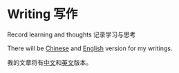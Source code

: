# Writing 写作

Record learning and thoughts 记录学习与思考

There will be [Chinese](https://github.com/ericlee1778/writing/tree/main/chinese) and [English](https://github.com/ericlee1778/writing/tree/main/english) version for my writings.

我的文章将有[中文](https://github.com/ericlee1778/writing/tree/main/chinese)和[英文](https://github.com/ericlee1778/writing/tree/main/english)版本。
